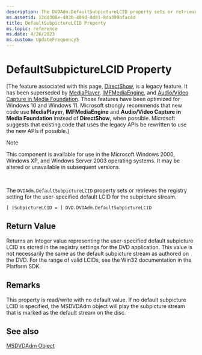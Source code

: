 ```yaml
---
description: The DVDAdm.DefaultSubpictureLCID property sets or retrieves the registry setting for the user-specified default LCID for the subpicture stream.
ms.assetid: 12dd308e-483b-489d-8d81-8da399bfac4d
title: DefaultSubpictureLCID Property
ms.topic: reference
ms.date: 4/26/2023
ms.custom: UpdateFrequency5
---
```


# DefaultSubpictureLCID Property

\[The feature associated with this page, [DirectShow](/windows/win32/directshow/directshow), is a legacy feature. It has been superseded by [MediaPlayer](/uwp/api/Windows.Media.Playback.MediaPlayer), [IMFMediaEngine](/windows/win32/api/mfmediaengine/nn-mfmediaengine-imfmediaengine), and [Audio/Video Capture in Media Foundation](windows/win32/medfound/audio-video-capture-in-media-foundation). Those features have been optimized for Windows 10 and Windows 11. Microsoft strongly recommends that new code use **MediaPlayer**, **IMFMediaEngine** and **Audio/Video Capture in Media Foundation** instead of **DirectShow**, when possible. Microsoft suggests that existing code that uses the legacy APIs be rewritten to use the new APIs if possible.\]

> [!Note]  
> This component is available for use in the Microsoft Windows 2000, Windows XP, and Windows Server 2003 operating systems. It may be altered or unavailable in subsequent versions.

 

The `DVDAdm.DefaultSubpictureLCID` property sets or retrieves the registry setting for the user-specified default LCID for the subpicture stream.

``` syntax
[ iSubpictureLCID = ] DVD.DVDAdm.DefaultSubpictureLCID
```

## Return Value

Returns an Integer value representing the user-specified default subpicture LCID as stored in the registry settings for the DVD application. This value is not necessarily the same as the default subpicture stream as authored on the DVD. For the range of valid LCIDs, see the Win32 documentation in the Platform SDK.

## Remarks

This property is read/write with no default value. If no default subpicture LCID is specified, the MSDVDAdm object will play the subpicture stream that is marked as the default stream on the disc.

## See also

<dl> <dt>

[MSDVDAdm Object](msdvdadm-object.md)
</dt> </dl>

 

 



